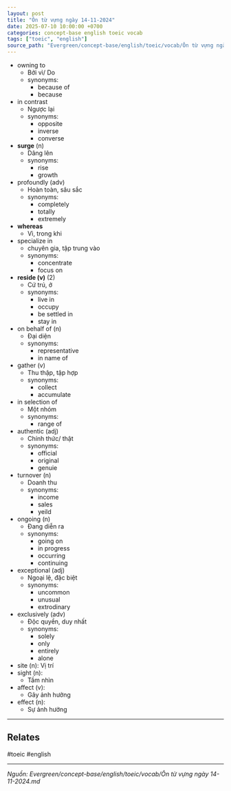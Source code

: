 ```yaml
---
layout: post
title: "Ôn từ vựng ngày 14-11-2024"
date: 2025-07-10 10:00:00 +0700
categories: concept-base english toeic vocab
tags: ["toeic", "english"]
source_path: "Evergreen/concept-base/english/toeic/vocab/Ôn từ vựng ngày 14-11-2024.md"
---
```

- owning to
	- Bởi vì/ Do
	- synonyms:
		- because of
		- because
- in contrast 
	- Ngược lại
	- synonyms: 
		- opposite
		- inverse
		- converse
- **surge** (n)
	- Dâng lên
	- synonyms:
		- rise
		- growth
- profoundly (adv)
	- Hoàn toàn, sâu sắc
	- synonyms:
		- completely
		- totally
		- extremely
- **whereas**
	- Vì, trong khi
- specialize in 
	- chuyên gia, tập trung vào
	- synonyms:
		- concentrate
		- focus on
- **reside (v)** (2)
	- Cứ trú, ở
	- synonyms:
		- live in
		- occupy
		- be settled in
		- stay in
- on behalf of (n)
	- Đại diện
	- synonyms:
		- representative
		- in name of
- gather (v)
	- Thu thập, tập hợp
	- synonyms:
		- collect
		- accumulate
- in selection of
	- Một nhóm
	- synonyms:
		- range of
- authentic (adj)
	- Chính thức/ thật
	- synonyms:
		- official
		- original
		- genuie
- turnover (n)
	- Doanh thu
	- synonyms:
		- income
		- sales
		- yeild
- ongoing (n)
	- Đang diễn ra
	- synonyms:
		- going on
		- in progress
		- occurring
		- continuing
- exceptional (adj)
	- Ngoại lệ, đặc biệt
	- synonyms:
		- uncommon
		- unusual
		- extrodinary
- exclusively (adv)
	- Độc quyền, duy nhất
	- synonyms:
		- solely
		- only
		- entirely
		- alone
- site (n): Vị trí
- sight (n):
	- Tầm nhìn
- affect (v):
	- Gây ảnh hưởng
- effect (n):
	- Sự ảnh hưởng

---
## Relates
#toeic #english

---
*Nguồn: Evergreen/concept-base/english/toeic/vocab/Ôn từ vựng ngày 14-11-2024.md*